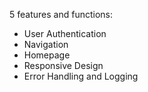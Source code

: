 5 features and functions: 
* User Authentication
* Navigation
* Homepage
* Responsive Design
* Error Handling and Logging

